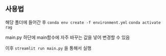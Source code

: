 ## 사용법

해당 폴더에 들어간 후
`conda env create -f environment.yml`
`conda activate rag`

main.py
하단에 main함수에 자주 바꾸는 값을 넣어 변경할 수 있음

이후
`streamlit run main.py`
을 통해서 실행
